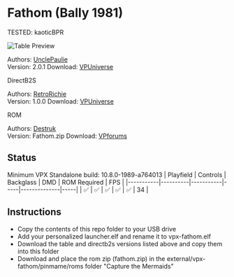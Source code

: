 # Fathom (Bally 1981)
TESTED: kaoticBPR

![Table Preview](https://vpuniverse.com/screenshots/monthly_2023_09/FathomCaptureCabinet.png.0d4487d0c3c25716b4106503eaf62e3b.png)

Authors: [UnclePaulie](https://vpuniverse.com/profile/16685-unclepaulie/)  
Version: 2.0.1
Download: [VPUniverse](https://vpuniverse.com/files/file/16043-fathom-bally-1981-w-vr-room/)

DirectB2S

Authors: [RetroRichie](https://vpuniverse.com/profile/52743-retroritchie/)  
Version:  1.0.0
Download: [VPUniverse](https://vpuniverse.com/files/file/16074-fathom-bally-1981-3d-anaglyph-full-dmd-and-backglass-scoring-b2s/)

ROM

Authors: [Destruk](https://www.vpforums.org/index.php?showuser=5)  
Version:  Fathom.zip
Download: [VPforums](https://www.vpforums.org/index.php?app=downloads&showfile=661)



## Status 

Minimum VPX Standalone build: 10.8.0-1989-a764013
| Playfield | Controls | Backglass | DMD | ROM Required | FPS | 
|-----------|----------|-----------|-----|--------------|-----|
| :white_check_mark: | :white_check_mark: | :white_check_mark: | :white_check_mark: | :white_check_mark: | 34 |

## Instructions

- Copy the contents of this repo folder to your USB drive
- Add your personalized launcher.elf and rename it to vpx-fathom.elf
- Download the table and directb2s versions listed above and copy them into this folder
- Download and place the rom zip (fathom.zip) in the external/vpx-fathom/pinmame/roms folder
"Capture the Mermaids"